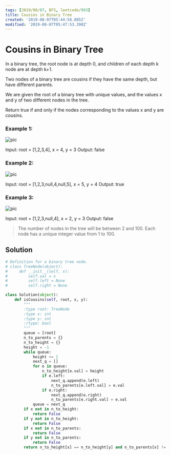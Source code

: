 ```yaml
---
tags: [2019/08/07, BFS, leetcode/993]
title: Cousins in Binary Tree
created: '2019-08-07T05:44:58.885Z'
modified: '2019-08-07T05:47:53.390Z'
---
```


# Cousins in Binary Tree

In a binary tree, the root node is at depth 0, and children of each depth k node are at depth k+1.

Two nodes of a binary tree are cousins if they have the same depth, but have different parents.

We are given the root of a binary tree with unique values, and the values x and y of two different nodes in the tree.

Return true if and only if the nodes corresponding to the values x and y are cousins.



### Example 1:

![pic](https://assets.leetcode.com/uploads/2019/02/12/q1248-01.png)

Input: root = [1,2,3,4], x = 4, y = 3
Output: false

### Example 2:

![pic](https://assets.leetcode.com/uploads/2019/02/12/q1248-02.png)

Input: root = [1,2,3,null,4,null,5], x = 5, y = 4
Output: true

### Example 3:


![pic](https://assets.leetcode.com/uploads/2019/02/13/q1248-03.png)

Input: root = [1,2,3,null,4], x = 2, y = 3
Output: false


> The number of nodes in the tree will be between 2 and 100.
> Each node has a unique integer value from 1 to 100.

## Solution

```python
# Definition for a binary tree node.
# class TreeNode(object):
#     def __init__(self, x):
#         self.val = x
#         self.left = None
#         self.right = None

class Solution(object):
    def isCousins(self, root, x, y):
        """
        :type root: TreeNode
        :type x: int
        :type y: int
        :rtype: bool
        """
        queue = [root]
        n_to_parents = {}
        n_to_height = {}
        height = -1
        while queue:
            height += 1
            next_q = []
            for e in queue:
                n_to_height[e.val] = height
                if e.left:
                    next_q.append(e.left)
                    n_to_parents[e.left.val] = e.val
                if e.right:
                    next_q.append(e.right)
                    n_to_parents[e.right.val] = e.val
            queue = next_q
        if x not in n_to_height:
            return False
        if y not in n_to_height:
            return False
        if x not in n_to_parents:
            return False
        if y not in n_to_parents:
            return False
        return n_to_height[x] == n_to_height[y] and n_to_parents[x] != n_to_parents[y]
```
